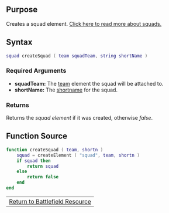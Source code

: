 Purpose
-------

Creates a squad element. [Click here to read more about squads.](/docs/resource:battlefield/squad.md "wikilink")

Syntax
------

``` lua
squad createSquad ( team squadTeam, string shortName )
```

### Required Arguments

-   **squadTeam:** The [team](/docs/team.md "wikilink") element the squad will be attached to.
-   **shortName:** The [shortname](/docs/resource:battlefield/shortname.md "wikilink") for the squad.

### Returns

Returns the *squad element* if it was created, otherwise *false*.

Function Source
---------------

``` lua
function createSquad ( team, shortn )
    squad = createElement ( "squad", team, shortn )
    if squad then
        return squad
    else
        return false
    end
end
```

|                                                                       |
|-----------------------------------------------------------------------|
| [Return to Battlefield Resource](/docs/resource:battlefield.md "wikilink") |
